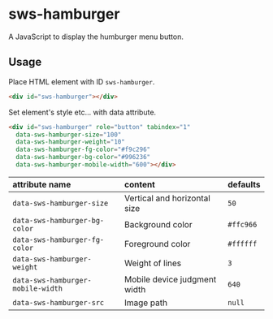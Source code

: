 # sws-hamburger

A JavaScript to display the humburger menu button.

## Usage

Place HTML element with ID `sws-hamburger`.

```html
<div id="sws-hamburger"></div>
```

Set element's style etc... with data attribute.

```html
<div id="sws-hamburger" role="button" tabindex="1"
  data-sws-hamburger-size="100"
  data-sws-hamburger-weight="10"
  data-sws-hamburger-fg-color="#f9c296"
  data-sws-hamburger-bg-color="#996236"
  data-sws-hamburger-mobile-width="600"></div>
```


| attribute name                    | content                       | defaults  |
|:----------------------------------|:------------------------------|:----------|
| `data-sws-hamburger-size`         | Vertical and horizontal size  | `50`      |
| `data-sws-hamburger-bg-color`     | Background color              | `#ffc966` |
| `data-sws-hamburger-fg-color`     | Foreground color              | `#ffffff` |
| `data-sws-hamburger-weight`       | Weight of lines               | `3`       |
| `data-sws-hamburger-mobile-width` | Mobile device judgment width  | `640`     |
| `data-sws-hamburger-src`          | Image path                    | `null`    |
